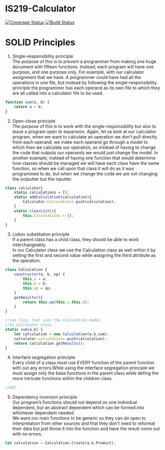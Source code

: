 # IS219-Calculator
[![Coverage Status](https://coveralls.io/repos/github/itanne99/calculator/badge.svg?branch=master)](https://coveralls.io/github/itanne99/calculator?branch=master) [![Build Status](https://www.travis-ci.com/itanne99/IS219-calculator.svg?branch=master)](https://www.travis-ci.com/itanne99/IS219-calculator)
# SOLID Principles
1. Single-responsibility principle <br>
  The purpose of this is to prevent a programmer from making one huge document with fifteen functions. Instead, each program will have one purpose, and one purpose only. For example, with our calculator assignment that we have. A programmer could have had all the operations in one file, but instead by following the single-responsibility principle the programmer has each operand as its own file to which they are all called into a calculator file to be used.<br>
```js
function sum(a, b) {
    return a + b;
}
```
2. Open-close principle <br>
  The purpose of this is to work with the single-responsibility but also to leave a program open to expansion. Again, let us look at our calculator program, when we want to calculate an operation we don’t pull directly from each operand, we make each operand go through a model to which then we calculate our operation, so instead of having to change the code that outputs our operands we would just change the model. In another example, instead of having one function that would determine how classes should be managed we will have each class have the same function, so when we call upon that class it will do as it was programmed to do, but when we change the code we are not changing the outputter but the inputter.<br>
```js
class calculator{
    static calculations = [];
    static addCalculation(calculation){
        Calculator.Calculations.push(calculation);
    }
    static clearList(){
        this.Calculations = [];
    }
}
```
3. Liskov substitution principle <br>
  If a parent class has a child class, they should be able to work interchangeably.<br>
  In our Calculator class we use the Calculation class as well within it by setting the first and second value while assigning the third attribute as the operation.<br>
```js
class Calculation {
    constructor(a, b, op) {
        this.a = a;
        this.b = b;
        this.op = op;
    }
    getResults(){
        return this.op(this.a,this.b);
    }
}

//sum class that uses the Calculation model
//In Calculator class
static sum(a,b) {
    let calculation = new Calculation(a,b,sum);
    calculator.calculations.push(calculation);
    return calculation.getResults();
}
```
4. Interface segregation principle <br>
  Every child of a class must use EVERY function of the parent function with out any errors.While using the interface segregation principle we must assign only the base functions in the parent class while defing the more intricate functions within the children class.<br>
```js
//WIP
```
5. Dependency inversion principle <br>
  Our program’s functions should not depend on one individual dependent, but an abstract dependent which can be formed into whichever dependent needed.<br>
  We want our main functions to be generic so they can do open to interpretation from other sources and that they don't need to reformat their data but just throw it into the function and have the result come out with no errors.<br>
```js
let calculation = Calculation.Create(a,b,Product);
```
